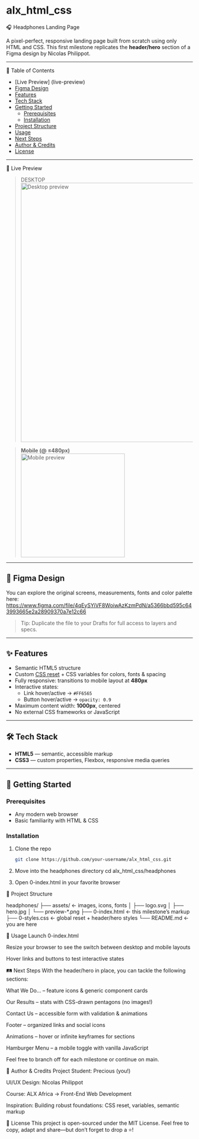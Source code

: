 # alx_html_css
🎧 Headphones Landing Page

A pixel-perfect, responsive landing page built from scratch using only HTML and CSS. This first milestone replicates the **header/hero** section of a Figma design by Nicolas Philippot.

---

 📖 Table of Contents

- [Live Preview]
(live-preview)
- [Figma Design](figma-design)  
- [Features](features)  
- [Tech Stack](tech-stack)  
- [Getting Started](getting-started)  
  - [Prerequisites](prerequisites)  
  - [Installation](installation)  
- [Project Structure](project-structure)  
- [Usage](usage)  
- [Next Steps](next-steps)  
- [Author & Credits](author--credits)  
- [License](license)  

---

👀 Live Preview

> DESKTOP
> <img src="./assets/preview-desktop.png" alt="Desktop preview" width="700"/>

> **Mobile (@ ≤480px)**  
> <img src="./assets/preview-mobile.png" alt="Mobile preview" width="280"/>

---

## 🎨 Figma Design

You can explore the original screens, measurements, fonts and color palette here:  
https://www.figma.com/file/4qEySYiVF8WoiwAzKzmPdN/a5366bbd595c643993665e2a28909370a7e12c66

> Tip: Duplicate the file to your Drafts for full access to layers and specs.

---

## ✨ Features

- Semantic HTML5 structure  
- Custom [CSS reset](https://meyerweb.com/eric/tools/css/reset/) + CSS variables for colors, fonts & spacing  
- Fully responsive: transitions to mobile layout at **480px**  
- Interactive states:
  - Link hover/active → `#FF6565`  
  - Button hover/active → `opacity: 0.9`  
- Maximum content width: **1000px**, centered  
- No external CSS frameworks or JavaScript  

---

## 🛠 Tech Stack

- **HTML5** — semantic, accessible markup  
- **CSS3** — custom properties, Flexbox, responsive media queries  

---

## 🚀 Getting Started

### Prerequisites

- Any modern web browser  
- Basic familiarity with HTML & CSS  

### Installation

1. Clone the repo  
   ```bash
   git clone https://github.com/your-username/alx_html_css.git

2. Move into the headphones directory
    cd alx_html_css/headphones

3. Open 0-index.html in your favorite browser

📂 Project Structure

headphones/
├── assets/            ← images, icons, fonts
│   ├── logo.svg
│   ├── hero.jpg
│   └── preview-*.png
├── 0-index.html       ← this milestone’s markup
├── 0-styles.css       ← global reset + header/hero styles
└── README.md          ← you are here

🎯 Usage
Launch 0-index.html

Resize your browser to see the switch between desktop and mobile layouts

Hover links and buttons to test interactive states

🛤 Next Steps
With the header/hero in place, you can tackle the following sections:

What We Do… – feature icons & generic component cards

Our Results – stats with CSS-drawn pentagons (no images!)

Contact Us – accessible form with validation & animations

Footer – organized links and social icons

Animations – hover or infinite keyframes for sections

Hamburger Menu – a mobile toggle with vanilla JavaScript

Feel free to branch off for each milestone or continue on main.

🙋 Author & Credits
Project Student: Precious (you!)

UI/UX Design: Nicolas Philippot

Course: ALX Africa → Front-End Web Development

Inspiration: Building robust foundations: CSS reset, variables, semantic markup

📄 License
This project is open-sourced under the MIT License. Feel free to copy, adapt and share—but don’t forget to drop a ⭐️!